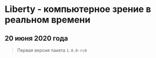 # Liberty - компьютерное зрение в реальном времени

## 20 июня 2020 года

> Первая версия пакета `1.0.0-rc0`
